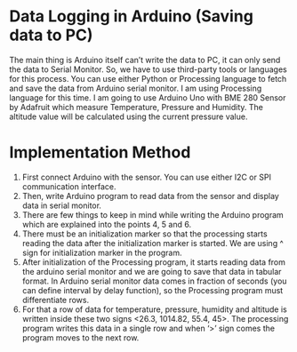 # Data Logging in Arduino (Saving data to PC)

The main thing is Arduino itself can’t write the data to PC, it can only send the data to Serial Monitor. So, we have to use third-party tools or languages for this process. You can use either Python or Processing language to fetch and save the data from Arduino serial monitor. I am using Processing language for this time. I am going to use Arduino Uno with BME 280 Sensor by Adafruit which measure Temperature, Pressure and Humidity. The altitude value will be calculated using the current pressure value.


# Implementation Method

1. First connect Arduino with the sensor. You can use either I2C or SPI communication interface.
2. Then, write Arduino program to read data from the sensor and display data in serial monitor.
3. There are few things to keep in mind while writing the Arduino program which are explained into the points 4, 5 and 6.
4. There must be an initialization marker so that the processing starts reading the data after the initialization marker is started. We are using  ^ sign for initialization marker in the program.
5. After initialization of the Processing program, it starts reading data from the arduino serial monitor and we are going to save that data in tabular format. In Arduino serial monitor data comes in fraction of seconds (you can define interval by delay function), so the Processing program must differentiate rows.
6. For that a row of data for temperature, pressure, humidity and altitude is written inside these two signs <26.3, 1014.82, 55.4, 45>. The processing program writes this data in a single row and when ‘>’ sign comes the program moves to the next row. 
